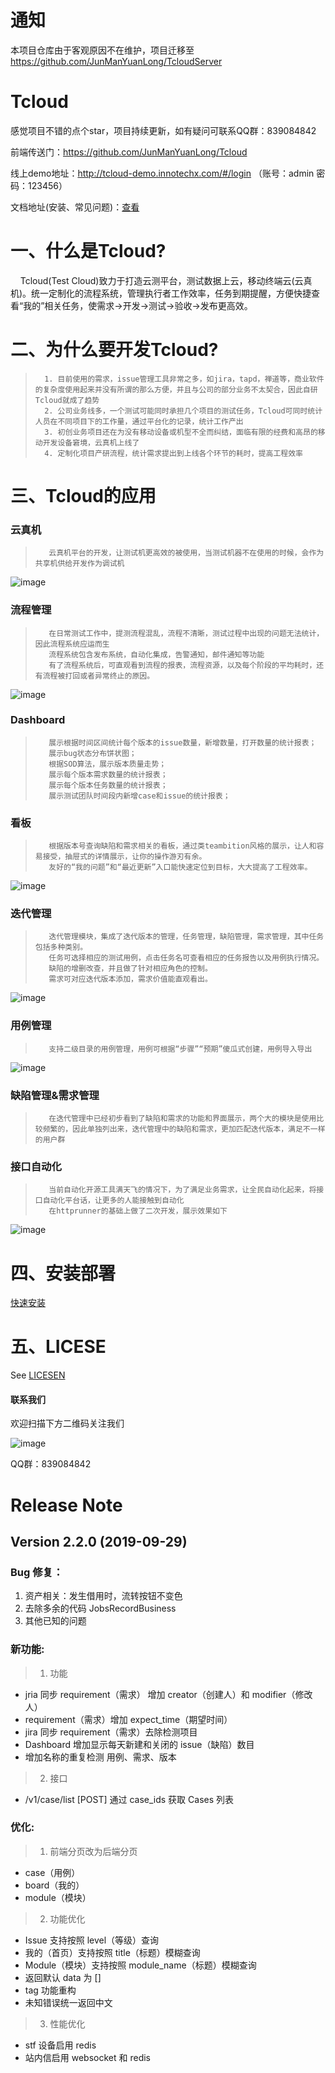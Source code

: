 # 通知
本项目仓库由于客观原因不在维护，项目迁移至 https://github.com/JunManYuanLong/TcloudServer

# Tcloud
感觉项目不错的点个star，项目持续更新，如有疑问可联系QQ群：839084842

前端传送门：https://github.com/JunManYuanLong/Tcloud

线上demo地址：http://tcloud-demo.innotechx.com/#/login （账号：admin 密码：123456）

文档地址(安装、常见问题)：[查看](deploy/docs/README.md)

# 一、什么是Tcloud?

      Tcloud(Test Cloud)致力于打造云测平台，测试数据上云，移动终端云(云真机)。统一定制化的流程系统，管理执行者工作效率，任务到期提醒，方便快捷查看“我的”相关任务，使需求->开发->测试->验收->发布更高效。

# 二、为什么要开发Tcloud?

>		1. 目前使用的需求，issue管理工具非常之多，如jira，tapd，禅道等，商业软件的复杂度使用起来并没有所谓的那么方便，并且与公司的部分业务不太契合，因此自研Tcloud就成了趋势
>		2. 公司业务线多，一个测试可能同时承担几个项目的测试任务，Tcloud可同时统计人员在不同项目下的工作量，通过平台化的记录，统计工作产出
>		3. 初创业务项目还在为没有移动设备或机型不全而纠结，面临有限的经费和高昂的移动开发设备窘境，云真机上线了
>		4. 定制化项目产研流程，统计需求提出到上线各个环节的耗时，提高工程效率

# 三、Tcloud的应用
### 云真机
>        云真机平台的开发，让测试机更高效的被使用，当测试机器不在使用的时候，会作为共享机供给开发作为调试机
![image](http://tcloud-static.oss-cn-beijing.aliyuncs.com/tcloud_git/tcdevices.gif)

### 流程管理
>        在日常测试工作中，提测流程混乱，流程不清晰，测试过程中出现的问题无法统计，因此流程系统应运而生
>        流程系统包含发布系统，自动化集成，告警通知，邮件通知等功能
>        有了流程系统后，可直观看到流程的报表，流程资源，以及每个阶段的平均耗时，还有流程被打回或者异常终止的原因。
![image](http://tcloud-static.oss-cn-beijing.aliyuncs.com/tcloud_git/flow.gif)

### Dashboard
>        展示根据时间区间统计每个版本的issue数量，新增数量，打开数量的统计报表；
>        展示bug状态分布饼状图；
>        根据SOD算法，展示版本质量走势；
>        展示每个版本需求数量的统计报表；
>        展示每个版本任务数量的统计报表；
>        展示测试团队时间段内新增case和issue的统计报表；

### 看板
>        根据版本号查询缺陷和需求相关的看板，通过类teambition风格的展示，让人和容易接受，抽屉式的详情展示，让你的操作游刃有余。
>        友好的“我的问题”和“最近更新”入口能快速定位到目标，大大提高了工程效率。
![image](http://tcloud-static.oss-cn-beijing.aliyuncs.com/tcloud_git/dashboard.gif)

### 迭代管理
>        迭代管理模块，集成了迭代版本的管理，任务管理，缺陷管理，需求管理，其中任务包括多种类别。
>        任务可选择相应的测试用例，点击任务名可查看相应的任务报告以及用例执行情况。
>        缺陷的增删改查，并且做了针对相应角色的控制。
>        需求可对应迭代版本添加，需求价值能直观看出。
![image](http://tcloud-static.oss-cn-beijing.aliyuncs.com/tcloud_git/version.gif)

### 用例管理
>        支持二级目录的用例管理，用例可根据“步骤”“预期”傻瓜式创建，用例导入导出
![image](http://tcloud-static.oss-cn-beijing.aliyuncs.com/tcloud_git/case.png)

### 缺陷管理&需求管理
>        在迭代管理中已经初步看到了缺陷和需求的功能和界面展示，两个大的模块是使用比较频繁的，因此单独列出来，迭代管理中的缺陷和需求，更加匹配迭代版本，满足不一样的用户群

### 接口自动化
>        当前自动化开源工具满天飞的情况下，为了满足业务需求，让全民自动化起来，将接口自动化平台话，让更多的人能接触到自动化
>        在httprunner的基础上做了二次开发，展示效果如下
![image](http://tcloud-static.oss-cn-beijing.aliyuncs.com/tcloud_git/interface.png)


# 四、安装部署
[快速安装](https://github.com/bigbaser/TcloudServer/wiki/部署)

# 五、LICESE
See [LICESEN](https://github.com/bigbaser/TcloudServer/blob/master/LICENSE)


#### 联系我们
欢迎扫描下方二维码关注我们

![image](http://tcloud-static.oss-cn-beijing.aliyuncs.com/tcloud_git/tc.jpg)

QQ群：839084842


# Release Note

## Version 2.2.0 (2019-09-29)

### Bug 修复：

1. 资产相关：发生借用时，流转按钮不变色
2. 去除多余的代码 JobsRecordBusiness
3. 其他已知的问题


### 新功能:

> 1. 功能

- jria 同步 requirement（需求） 增加 creator（创建人）和 modifier（修改人）
- requirement（需求）增加 expect_time（期望时间）
- jira 同步 requirement（需求）去除检测项目
- Dashboard 增加显示每天新建和关闭的 issue（缺陷）数目
- 增加名称的重复检测 用例、需求、版本

> 2. 接口

- /v1/case/list [POST] 通过 case_ids 获取 Cases 列表

### 优化:

> 1. 前端分页改为后端分页

- case（用例）
- board（我的）
- module（模块）

> 2. 功能优化

- Issue 支持按照 level（等级）查询
- 我的（首页）支持按照 title（标题）模糊查询
- Module（模块）支持按照 module_name（标题）模糊查询
- 返回默认 data 为 []
- tag 功能重构
- 未知错误统一返回中文


> 3. 性能优化

- stf 设备启用 redis
- 站内信启用 websocket 和 redis






